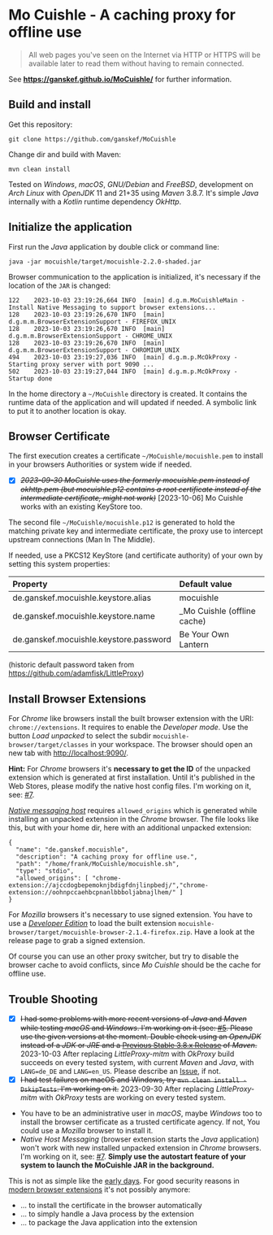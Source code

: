 # Mo Cuishle - A caching proxy for offline use

> All web pages you've seen on the Internet via HTTP or HTTPS will be available later to read them without having to remain connected.

See **https://ganskef.github.io/MoCuishle/** for further information.

## Build and install

Get this repository:

    git clone https://github.com/ganskef/MoCuishle

Change dir and build with Maven:

    mvn clean install

Tested on *Windows*, *macOS*, *GNU/Debian* and *FreeBSD*, development on *Arch Linux* with *OpenJDK* 11 and 21+35 using *Maven* 3.8.7. It's simple *Java* internally with a *Kotlin* runtime dependency *OkHttp*.

## Initialize the application

First run the *Java* application by double click or command line:

    java -jar mocuishle/target/mocuishle-2.2.0-shaded.jar

Browser communication to the application is initialized, it's necessary if the location of the `JAR` is changed:

    122    2023-10-03 23:19:26,664 INFO  [main] d.g.m.MoCuishleMain - Install Native Messaging to support browser extensions...
    128    2023-10-03 23:19:26,670 INFO  [main] d.g.m.m.BrowserExtensionSupport - FIREFOX_UNIX
    128    2023-10-03 23:19:26,670 INFO  [main] d.g.m.m.BrowserExtensionSupport - CHROME_UNIX
    128    2023-10-03 23:19:26,670 INFO  [main] d.g.m.m.BrowserExtensionSupport - CHROMIUM_UNIX
    494    2023-10-03 23:19:27,036 INFO  [main] d.g.m.p.McOkProxy - Starting proxy server with port 9090 ...
    502    2023-10-03 23:19:27,044 INFO  [main] d.g.m.p.McOkProxy - Startup done

In the home directory a `~/MoCuishle` directory is created. It contains the runtime data of the application and will updated if needed. A symbolic link to put it to another location is okay.

## Browser Certificate

The first execution creates a certificate `~/MoCuishle/mocuishle.pem` to install in your browsers Authorities or system wide if needed.

* [X] ~~*2023-09-30 MoCuishle uses the formerly mocuishle.pem instead of okhttp.pem (but mocuishle.p12 contains a root certificate instead of the intermediate certificate, might not work)*~~ [2023-10-06] Mo Cuishle works with an existing KeyStore too.

The second file `~/MoCuishle/mocuishle.p12` is generated to hold the matching private key and intermediate certificate, the proxy use to intercept upstream connections (Man In The Middle).

If needed, use a PKCS12 KeyStore (and certificate authority) of your own by setting this system properties:

|Property                               |Default value               |
|:------------------------------------- |:-------------------------- |
|de.ganskef.mocuishle.keystore.alias    |mocuishle                   |
|de.ganskef.mocuishle.keystore.name     |_Mo Cuishle (offline cache) |
|de.ganskef.mocuishle.keystore.password |Be Your Own Lantern         |

(historic default password taken from <https://github.com/adamfisk/LittleProxy>)

## Install Browser Extensions

For *Chrome* like browsers install the built browser extension with the URI: `chrome://extensions`. It requires to enable the *Developer mode*. Use the button *Load unpacked* to select the subdir `mocuishle-browser/target/classes` in your workspace. The browser should open an new tab with <http://localhost:9090/>.

**Hint:** For *Chrome* browsers it's **necessary to get the ID** of the unpacked extension which is generated at first installation. Until it's published in the Web Stores, please modify the native host config files. I'm working on it, see: [#7](https://github.com/ganskef/MoCuishle/issues/7).

*[Native messaging host](https://developer.chrome.com/docs/apps/nativeMessaging/#native-messaging-host)* requires `allowed_origins` which is generated while installing an unpacked extension in the *Chrome* browser. The file looks like this, but with your home dir, here with an additional unpacked extension:

    {
      "name": "de.ganskef.mocuishle",
      "description": "A caching proxy for offline use.",
      "path": "/home/frank/MoCuishle/mocuishle.sh",
      "type": "stdio",
      "allowed_origins": [ "chrome-extension://ajccdogbepemoknjbdigfdnjlinpbedj/","chrome-extension://oohnpccaehbcpnanlbbboljabnajlhem/" ]
    }

For *Mozilla* browsers it's necessary to use signed extension. You have to use a *[Developer Edition](https://www.mozilla.org/firefox/developer/)* to load the built extension `mocuishle-browser/target/mocuishle-browser-2.1.4-firefox.zip`. Have a look at the release page to grab a signed extension.

Of course you can use an other proxy switcher, but try to disable the browser cache to avoid conflicts, since *Mo Cuishle* should be the cache for offline use.

## Trouble Shooting

* [x] ~~I had some problems with more recent versions of *Java* and *Maven* while testing *macOS* and *Windows*. I'm working on it (see: [#5](https://github.com/ganskef/MoCuishle/issues/5). Please use the given versions at the moment. Double check using an *OpenJDK* instead of a *JDK* or *JRE* and a [Previous Stable 3.8.x Release](https://maven.apache.org/download.cgi?.#previous-stable-3-8-x-release) of *Maven*.~~ 2023-10-03 After replacing *LittleProxy-mitm* with *OkProxy* build succeeds on every tested system, with current *Maven* and *Java*, with `LANG=de_DE` and `LANG=en_US`. Please describe an [Issue](https://github.com/ganskef/MoCuishle/issues), if not.
* [x] ~~I had test failures on macOS and Windows, try `mvn clean install -DskipTests`. I'm working on it.~~ 2023-09-30 After replacing *LittleProxy-mitm* with *OkProxy* tests are working on every tested system.
* You have to be an administrative user in *macOS*, maybe *Windows* too to install the browser certificate as a trusted certificate agency. If not, You could use a *Mozilla* browser to install it.
* *Native Host Messaging* (browser extension starts the *Java* application) won't work with new installed unpacked extension in *Chrome* browsers. I'm working on it, see: [#7](https://github.com/ganskef/MoCuishle/issues/7). **Simply use the autostart feature of your system to launch the MoCuishle JAR in the background.**

This is not as simple like the [early days](https://ganskef.github.io/MoCuishle/#!2016-09-26-mocuishle.md#The_vision_-_Ideas_behind). For good security reasons in [modern browser extensions](https://blog.mozilla.org/addons/2018/08/21/timeline-for-disabling-legacy-firefox-add-ons/) it's not possibly anymore:

* ... to install the certificate in the browser automatically
* ... to simply handle a Java process by the extension
* ... to package the Java application into the extension

